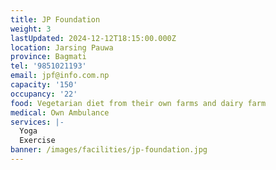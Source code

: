 ```yaml
---
title: JP Foundation
weight: 3
lastUpdated: 2024-12-12T18:15:00.000Z
location: Jarsing Pauwa
province: Bagmati
tel: '9851021193'
email: jpf@info.com.np
capacity: '150'
occupancy: '22'
food: Vegetarian diet from their own farms and dairy farm
medical: Own Ambulance
services: |-
  Yoga
  Exercise
banner: /images/facilities/jp-foundation.jpg
---
```


